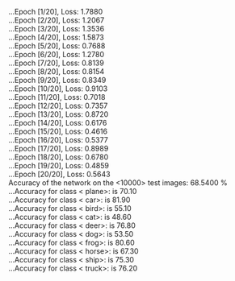 ...Epoch [1/20], Loss: 1.7880<br />
...Epoch [2/20], Loss: 1.2067<br />
...Epoch [3/20], Loss: 1.3536<br />
...Epoch [4/20], Loss: 1.5873<br />
...Epoch [5/20], Loss: 0.7688<br />
...Epoch [6/20], Loss: 1.2780<br />
...Epoch [7/20], Loss: 0.8139<br />
...Epoch [8/20], Loss: 0.8154<br />
...Epoch [9/20], Loss: 0.8349<br />
...Epoch [10/20], Loss: 0.9103<br />
...Epoch [11/20], Loss: 0.7018<br />
...Epoch [12/20], Loss: 0.7357<br />
...Epoch [13/20], Loss: 0.8720<br />
...Epoch [14/20], Loss: 0.6176<br />
...Epoch [15/20], Loss: 0.4616<br />
...Epoch [16/20], Loss: 0.5377<br />
...Epoch [17/20], Loss: 0.8989<br />
...Epoch [18/20], Loss: 0.6780<br />
...Epoch [19/20], Loss: 0.4859<br />
...Epoch [20/20], Loss: 0.5643<br />
Accuracy of the network on the <10000> test images: 68.5400 %<br />
...Accuracy for class < plane>:  is 70.10<br />
...Accuracy for class <   car>:  is 81.90<br />
...Accuracy for class <  bird>:  is 55.10<br />
...Accuracy for class <   cat>:  is 48.60<br />
...Accuracy for class <  deer>:  is 76.80<br />
...Accuracy for class <   dog>:  is 53.50<br />
...Accuracy for class <  frog>:  is 80.60<br />
...Accuracy for class < horse>:  is 67.30<br />
...Accuracy for class <  ship>:  is 75.30<br />
...Accuracy for class < truck>:  is 76.20<br />
